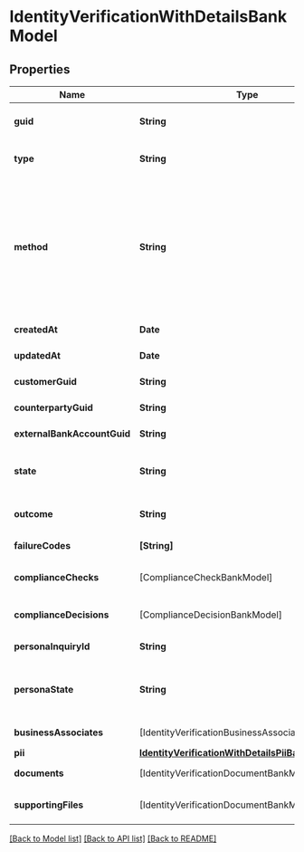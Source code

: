 # IdentityVerificationWithDetailsBankModel

## Properties
Name | Type | Description | Notes
------------ | ------------- | ------------- | -------------
**guid** | **String** | Auto-generated unique identifier for the identity verification. | [optional] 
**type** | **String** | The identity verification type; one of kyc, bank_account, or counterparty. | [optional] 
**method** | **String** | The identity verification method; one of attested, document_submission, enhanced_due_diligence, id_and_selfie, tax_id_and_selfie, business_registration, attested_id_and_selfie, attested_business_registration, watchlists, attested_ownership, or account_ownership. | [optional] 
**createdAt** | **Date** | ISO8601 datetime the record was created at. | [optional] 
**updatedAt** | **Date** | ISO8601 datetime the record was last updated at. | [optional] 
**customerGuid** | **String** | The identity verification&#39;s identifier. | [optional] 
**counterpartyGuid** | **String** | The identity verification&#39;s identifier. | [optional] 
**externalBankAccountGuid** | **String** | The identity verification&#39;s identifier. | [optional] 
**state** | **String** | The identity verification state; one of storing, waiting, pending, reviewing, expired, or completed. | [optional] 
**outcome** | **String** | The identity verification outcome; one of passed or failed. | [optional] 
**failureCodes** | **[String]** | The reason codes explaining the outcome. | [optional] 
**complianceChecks** | [ComplianceCheckBankModel] | The compliance checks associated with the identity verification. | [optional] 
**complianceDecisions** | [ComplianceDecisionBankModel] | The compliance decisions associated with the identity verification. | [optional] 
**personaInquiryId** | **String** | The Persona identifier of the backing inquiry. | [optional] 
**personaState** | **String** | The Persona state of the backing inquiry; one of waiting, pending, reviewing, processing, expired, completed, or unknown. | [optional] 
**businessAssociates** | [IdentityVerificationBusinessAssociateBankModel] | List of associates declared for the business customer. | [optional] 
**pii** | [**IdentityVerificationWithDetailsPiiBankModel**](IdentityVerificationWithDetailsPiiBankModel.md) |  | [optional] 
**documents** | [IdentityVerificationDocumentBankModel] | The documents associated with the identity verification. | [optional] 
**supportingFiles** | [IdentityVerificationDocumentBankModel] | The supporting documents associated with the attested identity verification. | [optional] 

[[Back to Model list]](../README.md#documentation-for-models) [[Back to API list]](../README.md#documentation-for-api-endpoints) [[Back to README]](../README.md)


